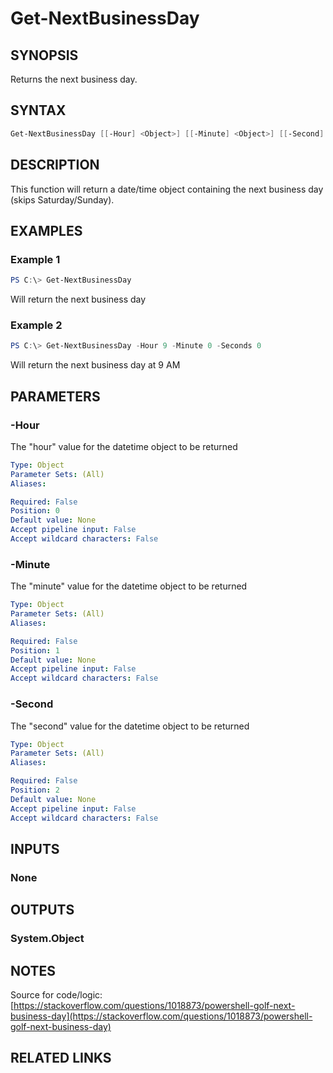 ﻿---
external help file: User.Management.Automation.Core-help.xml
Module Name: User.Management.Automation.Core
online version:
schema: 2.0.0
---

# Get-NextBusinessDay

## SYNOPSIS

Returns the next business day.

## SYNTAX

```powershell
Get-NextBusinessDay [[-Hour] <Object>] [[-Minute] <Object>] [[-Second] <Object>]
```

## DESCRIPTION

This function will return a date/time object containing the next business day (skips Saturday/Sunday).

## EXAMPLES

### Example 1

```powershell
PS C:\> Get-NextBusinessDay
```

Will return the next business day

### Example 2

```powershell
PS C:\> Get-NextBusinessDay -Hour 9 -Minute 0 -Seconds 0
```

Will return the next business day at 9 AM

## PARAMETERS

### -Hour

The "hour" value for the datetime object to be returned

```yaml
Type: Object
Parameter Sets: (All)
Aliases:

Required: False
Position: 0
Default value: None
Accept pipeline input: False
Accept wildcard characters: False
```

### -Minute

The "minute" value for the datetime object to be returned

```yaml
Type: Object
Parameter Sets: (All)
Aliases:

Required: False
Position: 1
Default value: None
Accept pipeline input: False
Accept wildcard characters: False
```

### -Second

The "second" value for the datetime object to be returned

```yaml
Type: Object
Parameter Sets: (All)
Aliases:

Required: False
Position: 2
Default value: None
Accept pipeline input: False
Accept wildcard characters: False
```

## INPUTS

### None

## OUTPUTS

### System.Object

## NOTES

Source for code/logic: [https://stackoverflow.com/questions/1018873/powershell-golf-next-business-day](https://stackoverflow.com/questions/1018873/powershell-golf-next-business-day)

## RELATED LINKS
